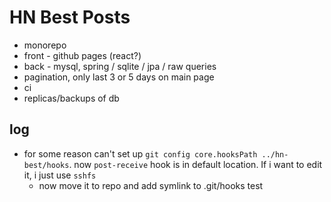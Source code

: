 # HN Best Posts
- monorepo
- front - github pages (react?)
- back - mysql, spring / sqlite / jpa / raw queries
- pagination, only last 3 or 5 days on main page
- ci
- replicas/backups of db


## log
- for some reason can't set up `git config core.hooksPath ../hn-best/hooks`. now `post-receive` hook is in default location. If i want to edit it, i just use `sshfs`
    - now move it to repo and add symlink to .git/hooks
test

